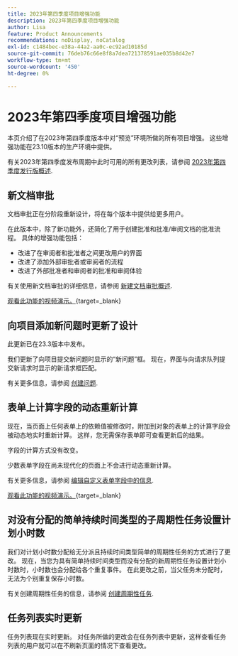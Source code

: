 ```yaml
---
title: 2023年第四季度项目增强功能
description: 2023年第四季度项目增强功能
author: Lisa
feature: Product Announcements
recommendations: noDisplay, noCatalog
exl-id: c1484bec-e38a-44a2-aa0c-ec92ad10185d
source-git-commit: 76deb76c66e8f8a7dea721378591ae035b8d42e7
workflow-type: tm+mt
source-wordcount: '450'
ht-degree: 0%

---
```


# 2023年第四季度项目增强功能

本页介绍了在2023年第四季度版本中对“预览”环境所做的所有项目增强。 这些增强功能在23.10版本的生产环境中提供。

有关2023年第四季度发布周期中此时可用的所有更改列表，请参阅 [2023年第四季度发行版概述](/help/quicksilver/product-announcements/product-releases/23-q4-release-activity/23-q4-release-overview.md).

## 新文档审批

文档审批正在分阶段重新设计，将在每个版本中提供给更多用户。

在此版本中，除了新功能外，还简化了用于创建批准和批准/审阅文档的批准流程。 具体的增强功能包括：

* 改进了在审阅者和批准者之间更改用户的界面
* 改进了添加外部审批者或审阅者的流程
* 改进了外部批准者和审阅者的批准和审阅体验

有关使用新文档审批的详细信息，请参阅 [新建文档审批概述](/help/quicksilver/review-and-approve-work/document-reviews-and-approvals/document-approvals-overview.md).

[观看此功能的视频演示。](https://video.tv.adobe.com/v/3424867){target=_blank}

## 向项目添加新问题时更新了设计

此更新已在23.3版本中发布。

我们更新了向项目提交新问题时显示的“新问题”框。 现在，界面与向请求队列提交新请求时显示的新请求框匹配。

有关更多信息，请参阅 [创建问题](/help/quicksilver/manage-work/issues/manage-issues/create-issues.md).

## 表单上计算字段的动态重新计算

现在，当页面上任何表单上的依赖值被修改时，附加到对象的表单上的计算字段会被动态地实时重新计算。 这样，您无需保存表单即可查看更新后的结果。

字段的计算方式没有改变。

少数表单字段在尚未现代化的页面上不会进行动态重新计算。

有关更多信息，请参阅 [编辑自定义表单字段中的信息](/help/quicksilver/workfront-basics/work-with-custom-forms/edit-custom-forms.md).

[观看此功能的视频演示。](https://video.tv.adobe.com/v/3422678/){target=_blank}

## 对没有分配的简单持续时间类型的子周期性任务设置计划小时数

我们对计划小时数分配给无分派且持续时间类型简单的周期性任务的方式进行了更改。 现在，当您为具有简单持续时间类型而没有分配的新周期性任务设置计划小时数时，小时数也会分配给各个重复事件。 在此更改之前，当父任务未分配时，无法为个别重复保存小时数。

有关创建周期性任务的信息，请参阅 [创建周期性任务](/help/quicksilver/manage-work/tasks/create-tasks/create-recurring-tasks.md).

## 任务列表实时更新

任务列表现在实时更新。 对任务所做的更改会在任务列表中更新，这样查看任务列表的用户就可以在不刷新页面的情况下查看更改。
